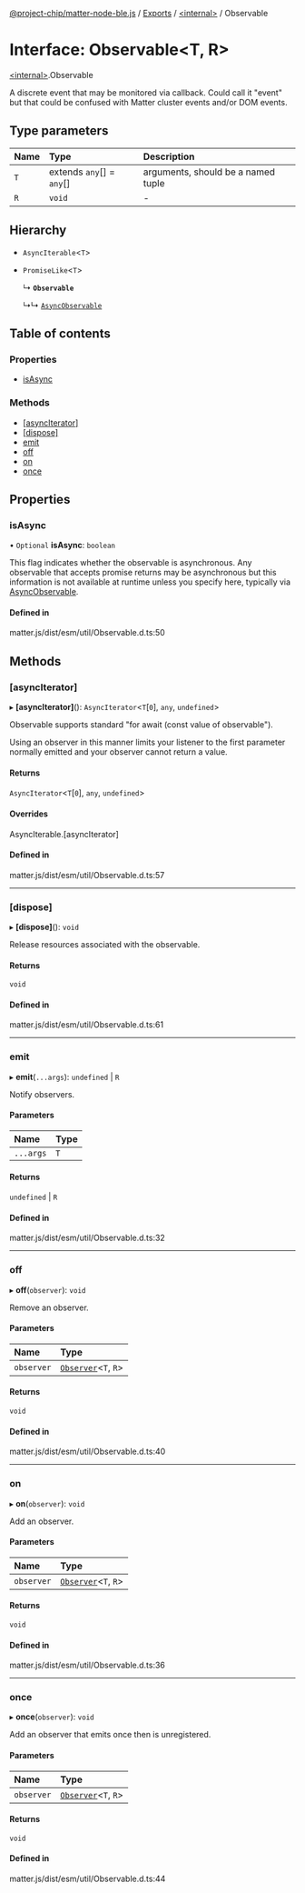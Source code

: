 [@project-chip/matter-node-ble.js](../README.md) / [Exports](../modules.md) / [\<internal\>](../modules/internal_.md) / Observable

# Interface: Observable\<T, R\>

[\<internal\>](../modules/internal_.md).Observable

A discrete event that may be monitored via callback.  Could call it "event" but that could be confused with Matter
cluster events and/or DOM events.

## Type parameters

| Name | Type | Description |
| :------ | :------ | :------ |
| `T` | extends `any`[] = `any`[] | arguments, should be a named tuple |
| `R` | `void` | - |

## Hierarchy

- `AsyncIterable`\<`T`\>

- `PromiseLike`\<`T`\>

  ↳ **`Observable`**

  ↳↳ [`AsyncObservable`](internal_.AsyncObservable.md)

## Table of contents

### Properties

- [isAsync](internal_.Observable.md#isasync)

### Methods

- [[asyncIterator]](internal_.Observable.md#[asynciterator])
- [[dispose]](internal_.Observable.md#[dispose])
- [emit](internal_.Observable.md#emit)
- [off](internal_.Observable.md#off)
- [on](internal_.Observable.md#on)
- [once](internal_.Observable.md#once)

## Properties

### isAsync

• `Optional` **isAsync**: `boolean`

This flag indicates whether the observable is asynchronous.  Any observable that accepts promise returns may
be asynchronous but this information is not available at runtime unless you specify here, typically via
[AsyncObservable](../modules/internal_.md#asyncobservable).

#### Defined in

matter.js/dist/esm/util/Observable.d.ts:50

## Methods

### [asyncIterator]

▸ **[asyncIterator]**(): `AsyncIterator`\<`T`[``0``], `any`, `undefined`\>

Observable supports standard "for await (const value of observable").

Using an observer in this manner limits your listener to the first parameter normally emitted and your observer
cannot return a value.

#### Returns

`AsyncIterator`\<`T`[``0``], `any`, `undefined`\>

#### Overrides

AsyncIterable.[asyncIterator]

#### Defined in

matter.js/dist/esm/util/Observable.d.ts:57

___

### [dispose]

▸ **[dispose]**(): `void`

Release resources associated with the observable.

#### Returns

`void`

#### Defined in

matter.js/dist/esm/util/Observable.d.ts:61

___

### emit

▸ **emit**(`...args`): `undefined` \| `R`

Notify observers.

#### Parameters

| Name | Type |
| :------ | :------ |
| `...args` | `T` |

#### Returns

`undefined` \| `R`

#### Defined in

matter.js/dist/esm/util/Observable.d.ts:32

___

### off

▸ **off**(`observer`): `void`

Remove an observer.

#### Parameters

| Name | Type |
| :------ | :------ |
| `observer` | [`Observer`](../modules/internal_.md#observer)\<`T`, `R`\> |

#### Returns

`void`

#### Defined in

matter.js/dist/esm/util/Observable.d.ts:40

___

### on

▸ **on**(`observer`): `void`

Add an observer.

#### Parameters

| Name | Type |
| :------ | :------ |
| `observer` | [`Observer`](../modules/internal_.md#observer)\<`T`, `R`\> |

#### Returns

`void`

#### Defined in

matter.js/dist/esm/util/Observable.d.ts:36

___

### once

▸ **once**(`observer`): `void`

Add an observer that emits once then is unregistered.

#### Parameters

| Name | Type |
| :------ | :------ |
| `observer` | [`Observer`](../modules/internal_.md#observer)\<`T`, `R`\> |

#### Returns

`void`

#### Defined in

matter.js/dist/esm/util/Observable.d.ts:44
